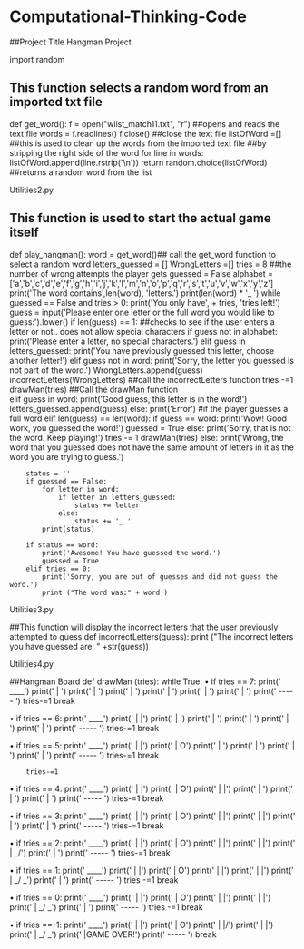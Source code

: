 # Computational-Thinking-Code

##Project Title
Hangman Project

import random

## This function selects a random word from an imported txt file
def get_word():
    f = open("wlist_match11.txt", "r") ##opens and reads the text file
    words = f.readlines()
    f.close() ##close the text file
    listOfWord =[]
    ##this is used to clean up the words from the imported text file
    ##by stripping the right side of the word
    for line in words:
        listOfWord.append(line.rstrip('\n'))
    return random.choice(listOfWord) ##returns a random word from the list


 Utilities2.py

## This function is used to start the actual game itself
def play_hangman():
    word = get_word()## call the get_word function to select a random word
    letters_guessed = []
    WrongLetters =[]
    tries = 8 ##the number of wrong attempts the player gets
    guessed = False
    alphabet = ['a','b','c','d','e','f','g','h','i','j','k','l','m','n','o','p','q','r','s','t','u','v','w','x','y','z']
    print('The word contains',len(word), 'letters.')
    print(len(word) * '_ ')
    while guessed == False and tries > 0:
        print('You only have', + tries, 'tries left!')
        guess = input('Please enter one letter or the full word you would like to guess:').lower()
        if len(guess) == 1:
            ##checks to see if the user enters a letter or not.. does not allow special characters
            if guess not in alphabet:
                print('Please enter a letter, no special characters.')
            elif guess in letters_guessed:
                print('You have previously guessed this letter, choose another letter!')
            elif guess not in word:
                print('Sorry, the letter you guessed is not part of the word.')
                WrongLetters.append(guess)
                incorrectLetters(WrongLetters) ##call the incorrectLetters function
                tries -=1
                drawMan(tries) ##Call the drawMan function  
            elif guess in word:
                print('Good guess, this letter is in the word!')
                letters_guessed.append(guess)
            else:
                print('Error')
        #if the player guesses a full word
        elif len(guess) == len(word):
            if guess == word:
                print('Wow! Good work, you guessed the word!')
                guessed = True
            else:
                print('Sorry, that is not the word. Keep playing!')
                tries -= 1
                drawMan(tries)
        else:
            print('Wrong, the word that you guessed does not have the same amount of letters in it as the word you are trying to guess.')
            
        status = ''
        if guessed == False:
            for letter in word:
                if letter in letters_guessed:
                    status += letter
                else:
                    status += '_ '
            print(status)
        
        if status == word:
            print('Awesome! You have guessed the word.')
            guessed = True
        elif tries == 0:
            print('Sorry, you are out of guesses and did not guess the word.')
            print ("The word was:" + word )
 

Utilities3.py

##This function will display the incorrect letters that the user previously attempted to guess
def incorrectLetters(guess):
    print ("The incorrect letters you have guessed are: " +str(guess))


Utilities4.py

##Hangman Board
def drawMan (tries):
    while True:
•	if tries == 7:
            print('    ____')
            print('   |     ')
            print('   |     ')
            print('   |     ')
            print('   |     ')
            print('   |     ')
            print('   |     ')
            print(' -----   ')
            tries-=1
            break
        
            
•	if tries == 6:
            print('    ____')
            print('   |   |')
            print('   |     ')
            print('   |     ')
            print('   |     ')
            print('   |     ')
            print('   |     ')
            print(' -----   ')
            tries-=1
            break   
        
        
•	if tries == 5:
            print('    ____')
            print('   |   |')
            print('   |   O')
            print('   |     ')
            print('   |     ')
            print('   |     ')
            print('   |     ')
            print(' -----   ')
            tries-=1
            break
        
        tries-=1
•	if tries == 4:
            print('    ____')
            print('   |   |')
            print('   |   O')
            print('   |   |')
            print('   |     ')
            print('   |     ')
            print('   |     ')
            print(' -----   ')
            tries-=1
            break
        
        
•	if tries == 3:
            print('    ____')
            print('   |   |')
            print('   |   O')
            print('   |   |')
            print('   |   |')
            print('   |     ')
            print('   |     ')
            print(' -----   ')
            tries-=1
            break
        
        
•	if tries == 2:
            print('    ____')
            print('   |   |')
            print('   |   O')
            print('   |   |')
            print('   |   |')
            print('   | _/')
            print('   |     ')
            print(' -----   ')
            tries-=1
            break
        
        
•	if tries == 1:
            print('    ____')
            print('   |   |')
            print('   |   O')
            print('   |   |')
            print('   |   |')
            print('   | _/ \_')
            print('   |     ')
            print(' -----   ')
            tries -=1
            break
        
        
•	if tries == 0:
            print('    ____')
            print('   |   |')
            print('   |   O')
            print('   |  \|')
            print('   |   |')
            print('   | _/ \_')
            print('   |     ')
            print(' -----   ')
            tries -=1
            break
        
        
•	if tries ==-1:
            print('    ____')
            print('   |   |')
            print('   |   O')
            print('   |  \|/')
            print('   |   |')
            print('   | _/ \_')
            print('   |GAME OVER!')
            print(' -----   ')
            break


